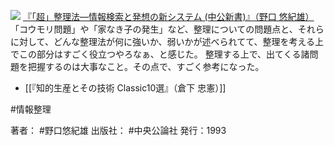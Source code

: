 
[![](https://images-fe.ssl-images-amazon.com/images/I/31GY41Q7PHL._SL160_.jpg)](http://www.amazon.co.jp/exec/obidos/ASIN/4121011597/choiyaki81-22/ref=nosim)
[『「超」整理法—情報検索と発想の新システム (中公新書)』（野口 悠紀雄）](http://www.amazon.co.jp/exec/obidos/ASIN/4121011597/choiyaki81-22/ref=nosim)
「コウモリ問題」や「家なき子の発生」など、整理についての問題点と、それらに対して、どんな整理法が何に強いか、弱いかが述べられてて、整理を考える上でこの部分はすごく役立つやろなぁ、と感じた。
整理する上で、出てくる諸問題を把握するのは大事なこと。その点で、すごく参考になった。

- [[『知的生産とその技術 Classic10選』（倉下 忠憲）]]

#情報整理 

著者： #野口悠紀雄 
出版社： #中央公論社
発行：1993